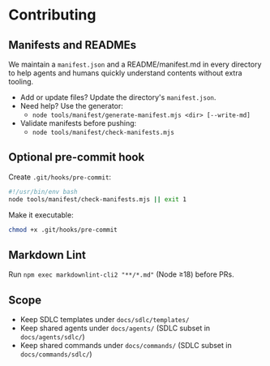 # Contributing

## Manifests and READMEs

We maintain a `manifest.json` and a README/manifest.md in every directory to help agents and humans
quickly understand contents without extra tooling.

- Add or update files? Update the directory's `manifest.json`.
- Need help? Use the generator:
  - `node tools/manifest/generate-manifest.mjs <dir> [--write-md]`
- Validate manifests before pushing:
  - `node tools/manifest/check-manifests.mjs`

## Optional pre-commit hook

Create `.git/hooks/pre-commit`:

```bash
#!/usr/bin/env bash
node tools/manifest/check-manifests.mjs || exit 1
```

Make it executable:

```bash
chmod +x .git/hooks/pre-commit
```

## Markdown Lint

Run `npm exec markdownlint-cli2 "**/*.md"` (Node ≥18) before PRs.

## Scope

- Keep SDLC templates under `docs/sdlc/templates/`
- Keep shared agents under `docs/agents/` (SDLC subset in `docs/agents/sdlc/`)
- Keep shared commands under `docs/commands/` (SDLC subset in `docs/commands/sdlc/`)

